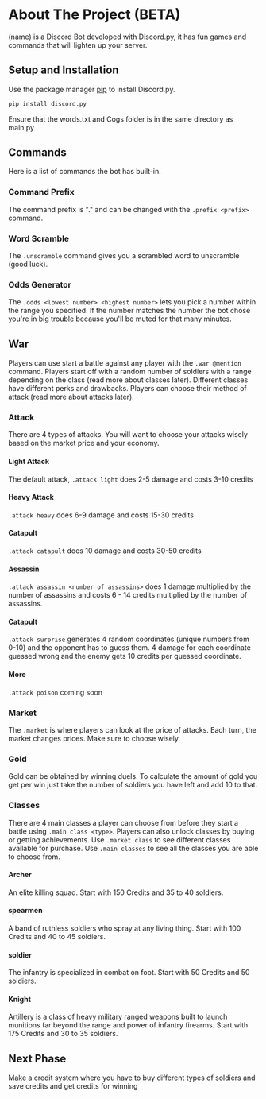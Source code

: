 # About The Project (BETA)
(name) is a Discord Bot developed with Discord.py, it has fun games and commands that will lighten up your server.

## Setup and Installation

Use the package manager [pip](https://pip.pypa.io/en/stable/) to install Discord.py.

```bash
pip install discord.py
```
Ensure that the words.txt and Cogs folder is in the same directory as main.py

## Commands
Here is a list of commands the bot has built-in.

### Command Prefix
The command prefix is "." and can be changed with the `.prefix <prefix>` command.

### Word Scramble
The `.unscramble` command gives you a scrambled word to unscramble (good luck).

### Odds Generator
The `.odds <lowest number> <highest number>` lets you pick a number within the range you specified. If the number matches the number the bot chose you're in big trouble because you'll be muted for that many minutes.

## War
Players can use start a battle against any player with the `.war @mention` command. Players start off with a random number of soldiers with a range depending on the class (read more about classes later). Different classes have different perks and drawbacks. Players can choose their method of attack (read more about attacks later).

### Attack
There are 4 types of attacks. You will want to choose your attacks wisely based on the market price and your economy.

#### Light Attack
The default attack, `.attack light` does 2-5 damage and costs 3-10 credits

#### Heavy Attack
`.attack heavy` does 6-9 damage and costs 15-30 credits

#### Catapult
`.attack catapult` does 10 damage and costs 30-50 credits

#### Assassin
`.attack assassin <number of assassins>` does 1 damage multiplied by the number of assassins and costs 6 - 14 credits multiplied by the number of assassins. 

#### Catapult
`.attack surprise` generates 4 random coordinates (unique numbers from 0-10) and the opponent has to guess them. 4 damage for each coordinate guessed wrong and the enemy gets 10 credits per guessed coordinate. 

#### More
`.attack poison` coming soon

### Market
The `.market` is where players can look at the price of attacks. Each turn, the market changes prices. Make sure to choose wisely.

### Gold
Gold can be obtained by winning duels. To calculate the amount of gold you get per win just take the number of soldiers you have left and add 10 to that. 

### Classes
There are 4 main classes a player can choose from before they start a battle using `.main class <type>`. Players can also unlock classes by buying or getting achievements. Use `.market class` to see different classes available for purchase. Use `.main classes` to see all the classes you are able to choose from.

#### Archer
An elite killing squad. Start with 150 Credits and 35 to 40 soldiers. 

#### spearmen
A band of ruthless soldiers who spray at any living thing. Start with 100 Credits and 40 to 45 soldiers. 

#### soldier
The infantry is specialized in combat on foot. Start with 50 Credits and 50 soldiers. 

#### Knight
Artillery is a class of heavy military ranged weapons built to launch munitions far beyond the range and power of infantry firearms. Start with 175 Credits and 30 to 35 soldiers.

## Next Phase
Make a credit system where you have to buy different types of soldiers and save credits and get credits for winning

